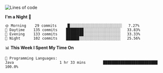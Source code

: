 <!--START_SECTION:waka-->
![Lines of code](https://img.shields.io/badge/From%20Hello%20World%20I%27ve%20Written-142471%20lines%20of%20code-blue)

**I'm a Night 🦉** 

```text
🌞 Morning    29 commits     █░░░░░░░░░░░░░░░░░░░░░░░░   7.27% 
🌆 Daytime    135 commits    ████████░░░░░░░░░░░░░░░░░   33.83% 
🌃 Evening    133 commits    ████████░░░░░░░░░░░░░░░░░   33.33% 
🌙 Night      102 commits    ██████░░░░░░░░░░░░░░░░░░░   25.56%

```


📊 **This Week I Spent My Time On** 

```text
💬 Programming Languages: 
Java                     1 hr 33 mins        █████████████████████████   100.0%

```


<!--END_SECTION:waka-->
